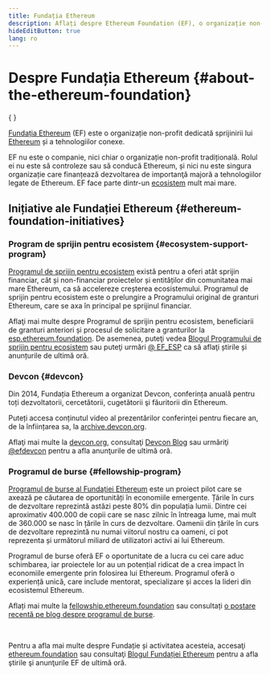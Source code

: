 ```yaml
---
title: Fundația Ethereum
description: Aflați despre Ethereum Foundation (EF), o organizație non-profit dedicată sprijinirii Ethereum și a tehnologiilor conexe.
hideEditButton: true
lang: ro
---
```


# Despre Fundația Ethereum \{#about-the-ethereum-foundation}

{
	<Logo/>
}

[Fundația Ethereum](http://ethereum.foundation/) (EF) este o organizație non-profit dedicată sprijinirii lui [Ethereum](/what-is-ethereum/) și a tehnologiilor conexe.

EF nu este o companie, nici chiar o organizație non-profit tradițională. Rolul ei nu este să controleze sau să conducă Ethereum, și nici nu este singura organizație care finanțează dezvoltarea de importanţă majoră a tehnologiilor legate de Ethereum. EF face parte dintr-un [ecosistem](/community/) mult mai mare.

## Inițiative ale Fundației Ethereum \{#ethereum-foundation-initiatives}

### Program de sprijin pentru ecosistem \{#ecosystem-support-program}

[Programul de sprijin pentru ecosistem](https://esp.ethereum.foundation/) există pentru a oferi atât sprijin financiar, cât și non-financiar proiectelor și entităților din comunitatea mai mare Ethereum, ca să accelereze creșterea ecosistemului. Programul de sprijin pentru ecosistem este o prelungire a Programului original de granturi Ethereum, care se axa în principal pe sprijinul financiar.

Aflaţi mai multe despre Programul de sprijin pentru ecosistem, beneficiarii de granturi anteriori și procesul de solicitare a granturilor la [esp.ethereum.foundation](https://esp.ethereum.foundation/). De asemenea, puteţi vedea [Blogul Programului de sprijin pentru ecosistem](https://blog.ethereum.org/category/ecosystem-support-program/) sau puteţi urmări [@ EF_ESP](https://twitter.com/EF_ESP) ca să aflaţi știrile și anunțurile de ultimă oră.

### Devcon \{#devcon}

Din 2014, Fundația Ethereum a organizat Devcon, conferința anuală pentru toți dezvoltatorii, cercetătorii, cugetătorii şi făuritorii din Ethereum.

Puteți accesa conținutul video al prezentărilor conferinței pentru fiecare an, de la înființarea sa, la [archive.devcon.org](https://archive.devcon.org/).

Aflaţi mai multe la [devcon.org](https://devcon.org/), consultaţi [Devcon Blog](https://devcon.org/en/blogs/) sau urmăriţi [@efdevcon](https://twitter.com/EFDevcon) pentru a afla anunţurile de ultimă oră.

### Programul de burse \{#fellowship-program}

[Programul de burse al Fundației Ethereum](https://fellowship.ethereum.foundation/) este un proiect pilot care se axează pe căutarea de oportunități în economiile emergente. Țările în curs de dezvoltare reprezintă astăzi peste 80% din populația lumii. Dintre cei aproximativ 400.000 de copii care se nasc zilnic în întreaga lume, mai mult de 360.000 se nasc în țările în curs de dezvoltare. Oamenii din țările în curs de dezvoltare reprezintă nu numai viitorul nostru ca oameni, ci pot reprezenta și următorul miliard de utilizatori activi ai lui Ethereum.

Programul de burse oferă EF o oportunitate de a lucra cu cei care aduc schimbarea, iar proiectele lor au un potențial ridicat de a crea impact în economiile emergente prin folosirea lui Ethereum. Programul oferă o experiență unică, care include mentorat, specializare și acces la lideri din ecosistemul Ethereum.

Aflați mai multe la [fellowship.ethereum.foundation](https://fellowship.ethereum.foundation/) sau consultați [o postare recentă pe blog despre programul de burse](https://blog.ethereum.org/2021/05/07/ethereum-for-the-next-billion/).

<br/>

Pentru a afla mai multe despre Fundație și activitatea acesteia, accesaţi [ethereum.foundation](http://ethereum.foundation/) sau consultaţi [Blogul Fundației Ethereum](https://blog.ethereum.org/) pentru a afla ştirile şi anunţurile EF de ultimă oră.
